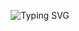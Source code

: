 <p align="center">
  <img src="https://readme-typing-svg.demolab.com?font=Fira+Code&size=22&pause=2000&color=000080&center=true&vCenter=true&width=900&lines=Hello!+I'm+Tun+Sopheak+%F0%9F%91%8B;%F0%9F%8E%93+Computer+Science+student+%40+the+Royal+University+of+Phnom+Penh.;%F0%9F%93%9A+Love+to+learn+and+share+what+I+learn" alt="Typing SVG" />
</p>
